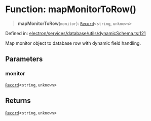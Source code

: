 # Function: mapMonitorToRow()

> **mapMonitorToRow**(`monitor`): [`Record`](https://www.typescriptlang.org/docs/handbook/utility-types.html#recordkeys-type)\<`string`, `unknown`\>

Defined in: [electron/services/database/utils/dynamicSchema.ts:121](https://github.com/Nick2bad4u/Uptime-Watcher/blob/dca5483e793478722cd3e6e125cafcec5fc771f0/electron/services/database/utils/dynamicSchema.ts#L121)

Map monitor object to database row with dynamic field handling.

## Parameters

### monitor

[`Record`](https://www.typescriptlang.org/docs/handbook/utility-types.html#recordkeys-type)\<`string`, `unknown`\>

## Returns

[`Record`](https://www.typescriptlang.org/docs/handbook/utility-types.html#recordkeys-type)\<`string`, `unknown`\>
